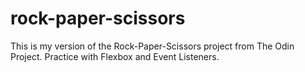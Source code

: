 # rock-paper-scissors
This is my version of the Rock-Paper-Scissors project from The Odin Project.
Practice with Flexbox and Event Listeners.
